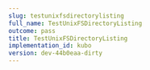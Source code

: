 ```yaml
---
slug: testunixfsdirectorylisting
full_name: TestUnixFSDirectoryListing
outcome: pass
title: TestUnixFSDirectoryListing
implementation_id: kubo
version: dev-44b0eaa-dirty
---
```


